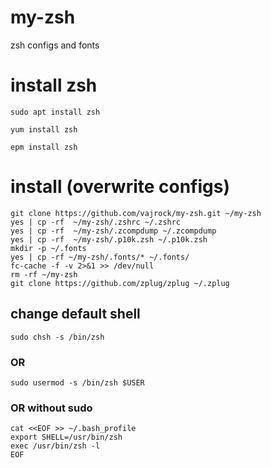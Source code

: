 # my-zsh
zsh configs and fonts

# install zsh
```
sudo apt install zsh
```

```
yum install zsh
```

```
epm install zsh
```


# install (overwrite configs)
```
git clone https://github.com/vajrock/my-zsh.git ~/my-zsh
yes | cp -rf  ~/my-zsh/.zshrc ~/.zshrc
yes | cp -rf  ~/my-zsh/.zcompdump ~/.zcompdump
yes | cp -rf  ~/my-zsh/.p10k.zsh ~/.p10k.zsh
mkdir -p ~/.fonts
yes | cp -rf ~/my-zsh/.fonts/* ~/.fonts/
fc-cache -f -v 2>&1 >> /dev/null 
rm -rf ~/my-zsh
git clone https://github.com/zplug/zplug ~/.zplug
```

## change default shell
```
sudo chsh -s /bin/zsh
```
### OR
```
sudo usermod -s /bin/zsh $USER
```

### OR without sudo

```
cat <<EOF >> ~/.bash_profile
export SHELL=/usr/bin/zsh
exec /usr/bin/zsh -l
EOF
```
